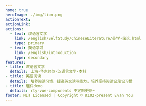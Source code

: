 ```yaml
---
home: true
heroImage: ./img/lion.png
actionText: 
actionLink: 
actions:
  - text: 汉语言文学
    link: /english/SelfStudy/ChineseLiterature/美学-绪论.html
    type: primary
  - text: 英语学习
    link: /english/introduction
    type: secondary
features:
- title: 汉语言文学
  details: 上海-华东师范-汉语言文学-本科
- title: 英语阅读
  details: 培养阅读习惯，提高英文读写能力，培养坚持阅读记笔记习惯
- title: 组件demo
  details: rty-vue-components 不定期更新~
footer: MIT Licensed | Copyright © 8102-present Evan You
---
```

<!-- <src-rtyMusicList></src-rtyMusicList>
<src-nintendoPoint></src-nintendoPoint> -->
